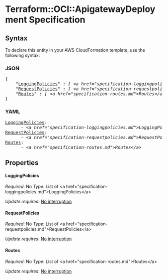 # Terraform::OCI::ApigatewayDeployment Specification

## Syntax

To declare this entity in your AWS CloudFormation template, use the following syntax:

### JSON

<pre>
{
    "<a href="#loggingpolicies" title="LoggingPolicies">LoggingPolicies</a>" : <i>[ &lt;a href=&#34;specification-loggingpolicies.md&#34;&gt;LoggingPolicies&lt;/a&gt;, ... ]</i>,
    "<a href="#requestpolicies" title="RequestPolicies">RequestPolicies</a>" : <i>[ &lt;a href=&#34;specification-requestpolicies.md&#34;&gt;RequestPolicies&lt;/a&gt;, ... ]</i>,
    "<a href="#routes" title="Routes">Routes</a>" : <i>[ &lt;a href=&#34;specification-routes.md&#34;&gt;Routes&lt;/a&gt;, ... ]</i>
}
</pre>

### YAML

<pre>
<a href="#loggingpolicies" title="LoggingPolicies">LoggingPolicies</a>: <i>
      - &lt;a href=&#34;specification-loggingpolicies.md&#34;&gt;LoggingPolicies&lt;/a&gt;</i>
<a href="#requestpolicies" title="RequestPolicies">RequestPolicies</a>: <i>
      - &lt;a href=&#34;specification-requestpolicies.md&#34;&gt;RequestPolicies&lt;/a&gt;</i>
<a href="#routes" title="Routes">Routes</a>: <i>
      - &lt;a href=&#34;specification-routes.md&#34;&gt;Routes&lt;/a&gt;</i>
</pre>

## Properties

#### LoggingPolicies

_Required_: No
_Type_: List of &lt;a href=&#34;specification-loggingpolicies.md&#34;&gt;LoggingPolicies&lt;/a&gt;

_Update requires_: [No interruption](https://docs.aws.amazon.com/AWSCloudFormation/latest/UserGuide/using-cfn-updating-stacks-update-behaviors.html#update-no-interrupt)

#### RequestPolicies

_Required_: No
_Type_: List of &lt;a href=&#34;specification-requestpolicies.md&#34;&gt;RequestPolicies&lt;/a&gt;

_Update requires_: [No interruption](https://docs.aws.amazon.com/AWSCloudFormation/latest/UserGuide/using-cfn-updating-stacks-update-behaviors.html#update-no-interrupt)

#### Routes

_Required_: No
_Type_: List of &lt;a href=&#34;specification-routes.md&#34;&gt;Routes&lt;/a&gt;

_Update requires_: [No interruption](https://docs.aws.amazon.com/AWSCloudFormation/latest/UserGuide/using-cfn-updating-stacks-update-behaviors.html#update-no-interrupt)

